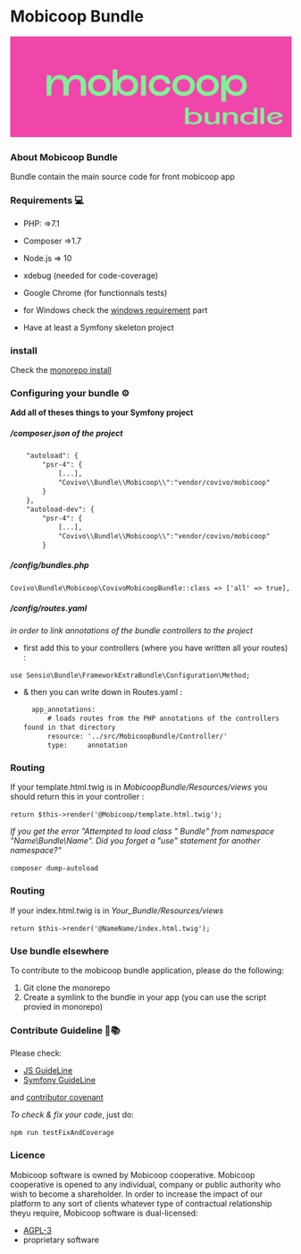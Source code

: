 ﻿Mobicoop Bundle
=======

![Logo mobicoop](logo.jpg)


### About Mobicoop Bundle

Bundle contain the main source code for front mobicoop app

### Requirements 💻

- PHP: =>7.1
- Composer =>1.7
- Node.js => 10
- xdebug (needed for code-coverage)
- Google Chrome (for functionnals tests)

- for Windows check the [windows requirement](#windows-requirements) part
- Have at least a Symfony skeleton project

### install

Check the [monorepo install](../../../../)


### Configuring your bundle ⚙

**Add all of theses things to your Symfony project**

##### **/composer.json of the project**


        "autoload": {
            "psr-4": {
                [...],
                "Covivo\\Bundle\\Mobicoop\\":"vendor/covivo/mobicoop"
            }
        },
        "autoload-dev": {
            "psr-4": {
                [...],
                "Covivo\\Bundle\\Mobicoop\\":"vendor/covivo/mobicoop"
            }
            

##### **/config/bundles.php**


`Covivo\Bundle\Mobicoop\CovivoMobicoopBundle::class => ['all' => true],`
    

##### **/config/routes.yaml** 
*in order to link annotations of the bundle controllers to the project*

- first add this to your controllers (where you have written all your routes) :

`use Sensio\Bundle\FrameworkExtraBundle\Configuration\Method;`
    
    
- & then you can write down in Routes.yaml :

    
        app_annotations:
            # loads routes from the PHP annotations of the controllers found in that directory
            resource: '../src/MobicoopBundle/Controller/'
            type:     annotation


### **Routing**

If your template.html.twig is in *MobicoopBundle/Resources/views* you should return this in your controller :


`return $this->render('@Mobicoop/template.html.twig');` 



*If you get the error "Attempted to load class " Bundle" from namespace "Name\Bundle\Name". Did you forget a "use" statement for another namespace?"*


`composer dump-autoload`


### **Routing**

If your index.html.twig is in *Your_Bundle/Resources/views*


`return $this->render('@NameName/index.html.twig');`


### Use bundle elsewhere

To contribute to the mobicoop bundle application, please do the following:

1. Git clone the monorepo
2. Create a symlink to the bundle in your app (you can use the script provied in monorepo)


### Contribute Guideline 📖📚

Please check:

- [JS GuideLine](https://github.com/airbnb/javascript#whitespace) 
- [Symfony GuideLine](https://symfony.com/doc/current/contributing/code/standards.html)

and [contributor covenant](https://www.contributor-covenant.org)

*To check & fix your code*, just do:

`npm run testFixAndCoverage`


### Licence
Mobicoop software is owned by Mobicoop cooperative. Mobicoop cooperative is opened to any individual, company or public authority who wish to become a shareholder.
In order to increase the impact of our platform to any sort of clients whatever type of contractual relationship theyu require, Mobicoop software is dual-licensed:
 - [AGPL-3](https://www.gnu.org/licenses/agpl-3.0)
 - proprietary software
